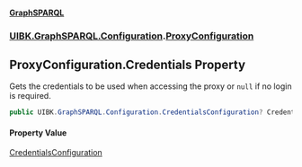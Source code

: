#### [GraphSPARQL](./index.md 'index')
### [UIBK.GraphSPARQL.Configuration](./UIBK-GraphSPARQL-Configuration.md 'UIBK.GraphSPARQL.Configuration').[ProxyConfiguration](./UIBK-GraphSPARQL-Configuration-ProxyConfiguration.md 'UIBK.GraphSPARQL.Configuration.ProxyConfiguration')
## ProxyConfiguration.Credentials Property
Gets the credentials to be used when accessing the proxy or `null` if no login is required.  
```csharp
public UIBK.GraphSPARQL.Configuration.CredentialsConfiguration? Credentials { get; set; }
```
#### Property Value
[CredentialsConfiguration](./UIBK-GraphSPARQL-Configuration-CredentialsConfiguration.md 'UIBK.GraphSPARQL.Configuration.CredentialsConfiguration')  
